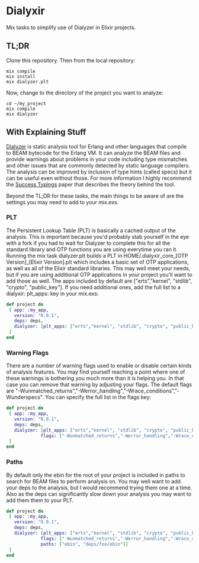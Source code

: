 # Dialyxir

Mix tasks to simplify use of Dialyzer in Elixir projects.

## TL;DR

Clone this repository. Then from the local repository:
```console
mix compile
mix install
mix dialyzer.plt     
```

Now, change to the directory of the project you want to analyze:

```console
cd ~/my_project
mix compile
mix dialyzer 
```

## With Explaining Stuff

[Dialyzer](http://www.erlang.org/doc/apps/dialyzer/dialyzer_chapter.html) is static analysis tool for Erlang and other languages that compile to BEAM bytecode for the Erlang VM. It can analyze the BEAM files and provide warnings about problems in your code including type mismatches and other issues that are commonly detected by static language compilers. The analysis can be improved by inclusion of type hints (called specs) but it can be useful even without those. For more information I highly recommend the [Success Typings](http://user.it.uu.se/~kostis/Papers/succ_types.pdf) paper that describes the theory behind the tool.


Beyond the TL;DR for these tasks, the main things to be aware of are the settings you may need to add to your mix.exs.

### PLT

The Persistent Lookup Table (PLT) is basically a cached output of the analysis. This is important because you'd probably stab yourself in the eye with a fork if you had to wait for Dialyzer to complete this for all the standard library and OTP functions you are using everytime you ran it. Running the mix task dialyzer.plt builds a PLT in HOME/.dialyxir_core_[OTP Version]_[Elixir Version].plt which includes a basic set of OTP applications, as well as all of the Elixir standard libraries. This may well meet your needs, but if you are using additional OTP applications in your project you'll want to add those as well. The apps included by default are ["erts","kernel", "stdlib", "crypto", "public_key"]. If you need additional ones, add the full list to a dialyxir: plt_apps: key in your mix.exs:

```elixir
def project do
 [ app: :my_app,
   version: "0.0.1",
   deps: deps,
   dialyzer: [plt_apps: ["erts","kernel", "stdlib", "crypto", "public_key", "mnesia"]]
 ]
end
```

### Warning Flags

There are a number of warning flags used to enable or disable certain kinds of analysis features. You may find yourself reaching a point where one of these warnings is bothering you much more than it is helping you. In that case you can remove that warning by adjusting your flags. The default flags are "-Wunmatched_returns","-Werror_handling","-Wrace_conditions","-Wunderspecs". You can specify the full list in the flags key:

```elixir
def project do
 [ app: :my_app,
   version: "0.0.1",
   deps: deps,
   dialyzer: [plt_apps: ["erts","kernel", "stdlib", "crypto", "public_key", "mnesia"],
             flags: ["-Wunmatched_returns","-Werror_handling","-Wrace_conditions", "-Wno_opaque"]]
 ]
end
```

### Paths

By default only the ebin for the root of your project is included in paths to search for BEAM files to perform analysis on. You may well want to add your deps to the analysis, but I would recommend trying them one at a time. Also as the deps can significantly slow down your analysis you may want to add them them to your PLT.

```elixir
def project do
 [ app: :my_app,
   version: "0.0.1",
   deps: deps,
   dialyzer: [plt_apps: ["erts","kernel", "stdlib", "crypto", "public_key", "mnesia"],
             flags: ["-Wunmatched_returns","-Werror_handling","-Wrace_conditions", "-Wno_opaque"],
             paths: ["ebin", "deps/foo/ebin"]]
 ]
end
```
